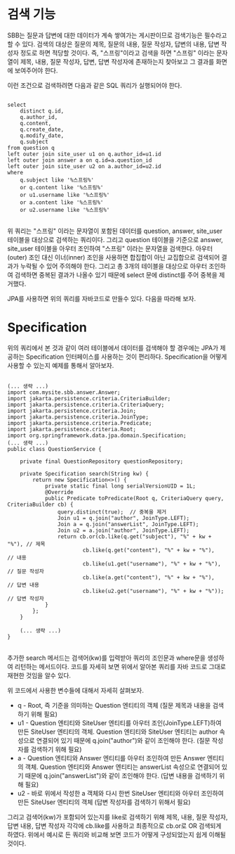 # 검색 기능

SBB는 질문과 답변에 대한 데이터가 계속 쌓여가는 게시판이므로 검색기능은 필수라고 할 수 있다. 검색의 대상은 질문의 제목, 질문의 내용, 질문 작성자, 답변의 내용, 답변 작성자 정도로 하면 적당할 것이다. 즉, "스프링"이라고 검색을 하면 "스프링" 이라는 문자열이 제목, 내용, 질문 작성자, 답변, 답변 작성자에 존재하는지 찾아보고 그 결과를 화면에 보여주어야 한다.

이런 조건으로 검색하려면 다음과 같은 SQL 쿼리가 실행되어야 한다.

<pre>
<code>
select
    distinct q.id,
    q.author_id,
    q.content,
    q.create_date,
    q.modify_date,
    q.subject 
from question q 
left outer join site_user u1 on q.author_id=u1.id 
left outer join answer a on q.id=a.question_id 
left outer join site_user u2 on a.author_id=u2.id 
where
    q.subject like '%스프링%' 
    or q.content like '%스프링%' 
    or u1.username like '%스프링%' 
    or a.content like '%스프링%' 
    or u2.username like '%스프링%' 
</code>
</pre>

위 쿼리는 "스프링" 이라는 문자열이 포함된 데이터를 question, answer, site_user 테이블을 대상으로 검색하는 쿼리이다. 그리고 question 테이블을 기준으로 answer, site_user 테이블을 아우터 조인하여 "스프링" 이라는 문자열을 검색한다. 아우터(outer) 조인 대신 이너(inner) 조인을 사용하면 합집합이 아닌 교집합으로 검색되어 결과가 누락될 수 있어 주의해야 한다. 그리고 총 3개의 테이블을 대상으로 아우터 조인하여 검색하면 중복된 결과가 나올수 있기 때문에 select 문에 distinct를 주어 중복을 제거했다.

JPA를 사용하면 위의 쿼리를 자바코드로 만들수 있다. 다음을 따라해 보자.

# Specification

위의 쿼리에서 본 것과 같이 여러 테이블에서 데이터를 검색해야 할 경우에는 JPA가 제공하는 Specification 인터페이스를 사용하는 것이 편리하다. Specification을 어떻게 사용할 수 있는지 예제를 통해서 알아보자.

<pre>
<code>
(... 생략 ...)
import com.mysite.sbb.answer.Answer;
import jakarta.persistence.criteria.CriteriaBuilder;
import jakarta.persistence.criteria.CriteriaQuery;
import jakarta.persistence.criteria.Join;
import jakarta.persistence.criteria.JoinType;
import jakarta.persistence.criteria.Predicate;
import jakarta.persistence.criteria.Root;
import org.springframework.data.jpa.domain.Specification;
(... 생략 ...)
public class QuestionService {

    private final QuestionRepository questionRepository;

    private Specification<Question> search(String kw) {
        return new Specification<>() {
            private static final long serialVersionUID = 1L;
            @Override
            public Predicate toPredicate(Root<Question> q, CriteriaQuery<?> query, CriteriaBuilder cb) {
                query.distinct(true);  // 중복을 제거 
                Join<Question, SiteUser> u1 = q.join("author", JoinType.LEFT);
                Join<Question, Answer> a = q.join("answerList", JoinType.LEFT);
                Join<Answer, SiteUser> u2 = a.join("author", JoinType.LEFT);
                return cb.or(cb.like(q.get("subject"), "%" + kw + "%"), // 제목 
                        cb.like(q.get("content"), "%" + kw + "%"),      // 내용 
                        cb.like(u1.get("username"), "%" + kw + "%"),    // 질문 작성자 
                        cb.like(a.get("content"), "%" + kw + "%"),      // 답변 내용 
                        cb.like(u2.get("username"), "%" + kw + "%"));   // 답변 작성자 
            }
        };
    }

    (... 생략 ...)
}
</code>
</pre>

추가한 search 메서드는 검색어(kw)를 입력받아 쿼리의 조인문과 where문을 생성하여 리턴하는 메서드이다. 코드를 자세히 보면 위에서 알아본 쿼리를 자바 코드로 그대로 재현한 것임을 알수 있다.

위 코드에서 사용한 변수들에 대해서 자세히 살펴보자.

* q - Root, 즉 기준을 의미하는 Question 엔티티의 객체 (질문 제목과 내용을 검색하기 위해 필요)
* u1 - Question 엔티티와 SiteUser 엔티티를 아우터 조인(JoinType.LEFT)하여 만든 SiteUser 엔티티의 객체. Question 엔티티와 SiteUser 엔티티는 author 속성으로 연결되어 있기 때문에 q.join("author")와 같이 조인해야 한다. (질문 작성자를 검색하기 위해 필요)
* a - Question 엔티티와 Answer 엔티티를 아우터 조인하여 만든 Answer 엔티티의 객체. Question 엔티티와 Answer 엔티티는 answerList 속성으로 연결되어 있기 때문에 q.join("answerList")와 같이 조인해야 한다. (답변 내용을 검색하기 위해 필요)
* u2 - 바로 위에서 작성한 a 객체와 다시 한번 SiteUser 엔티티와 아우터 조인하여 만든 SiteUser 엔티티의 객체 (답변 작성자를 검색하기 위해서 필요)

그리고 검색어(kw)가 포함되어 있는지를 like로 검색하기 위해 제목, 내용, 질문 작성자, 답변 내용, 답변 작성자 각각에 cb.like를 사용하고 최종적으로 cb.or로 OR 검색되게 하였다. 위에서 예시로 든 쿼리와 비교해 보면 코드가 어떻게 구성되었는지 쉽게 이해될 것이다.
